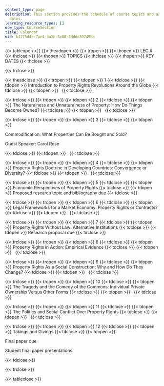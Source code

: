 ```yaml
---
content_type: page
description: This section provides the schedule of course topics and assignment due
  dates.
learning_resource_types: []
ocw_type: CourseSection
title: Calendar
uid: b4775d4e-7ae4-ba2e-3c88-3ddde89749ba
---
```


{{< tableopen >}}
{{< theadopen >}}
{{< tropen >}}
{{< thopen >}}
LEC #
{{< thclose >}}
{{< thopen >}}
TOPICS
{{< thclose >}}
{{< thopen >}}
KEY DATES
{{< thclose >}}

{{< trclose >}}

{{< theadclose >}}
{{< tropen >}}
{{< tdopen >}}
1
{{< tdclose >}}
{{< tdopen >}}
Introduction to Property Rights Revolutions Around the Globe
{{< tdclose >}}
{{< tdopen >}}
 
{{< tdclose >}}

{{< trclose >}}
{{< tropen >}}
{{< tdopen >}}
2
{{< tdclose >}}
{{< tdopen >}}
The Naturalness and Unnaturalness of Property: How Do Things Become Owned?
{{< tdclose >}}
{{< tdopen >}}
 
{{< tdclose >}}

{{< trclose >}}
{{< tropen >}}
{{< tdopen >}}
3
{{< tdclose >}}
{{< tdopen >}}


Commodification: What Properties Can Be Bought and Sold?

Guest Speaker: Carol Rose


{{< tdclose >}}
{{< tdopen >}}
 
{{< tdclose >}}

{{< trclose >}}
{{< tropen >}}
{{< tdopen >}}
4
{{< tdclose >}}
{{< tdopen >}}
Property Rights Doctrine in Developing Countries: Convergence or Diversity?
{{< tdclose >}}
{{< tdopen >}}
 
{{< tdclose >}}

{{< trclose >}}
{{< tropen >}}
{{< tdopen >}}
5
{{< tdclose >}}
{{< tdopen >}}
Economic Perspectives of Property Rights
{{< tdclose >}}
{{< tdopen >}}
Proposed research topic and bibliography due
{{< tdclose >}}

{{< trclose >}}
{{< tropen >}}
{{< tdopen >}}
6
{{< tdclose >}}
{{< tdopen >}}
Legal Frameworks for a Market Economy: Property Rights or Contracts?
{{< tdclose >}}
{{< tdopen >}}
 
{{< tdclose >}}

{{< trclose >}}
{{< tropen >}}
{{< tdopen >}}
7
{{< tdclose >}}
{{< tdopen >}}
Property Rights Without Law: Alternative Institutions
{{< tdclose >}}
{{< tdopen >}}
Research proposal due
{{< tdclose >}}

{{< trclose >}}
{{< tropen >}}
{{< tdopen >}}
8
{{< tdclose >}}
{{< tdopen >}}
Property Rights in Action: Empirical Evidence
{{< tdclose >}}
{{< tdopen >}}
 
{{< tdclose >}}

{{< trclose >}}
{{< tropen >}}
{{< tdopen >}}
9
{{< tdclose >}}
{{< tdopen >}}
Property Rights As a Social Construction: Why and How Do They Change?
{{< tdclose >}}
{{< tdopen >}}
 
{{< tdclose >}}

{{< trclose >}}
{{< tropen >}}
{{< tdopen >}}
10
{{< tdclose >}}
{{< tdopen >}}
The Tragedy and the Comedy of the Commons: Individual Private Ownership Versus Other Forms
{{< tdclose >}}
{{< tdopen >}}
 
{{< tdclose >}}

{{< trclose >}}
{{< tropen >}}
{{< tdopen >}}
11
{{< tdclose >}}
{{< tdopen >}}
The Politics and Social Conflict Over Property Rights
{{< tdclose >}}
{{< tdopen >}}
 
{{< tdclose >}}

{{< trclose >}}
{{< tropen >}}
{{< tdopen >}}
12
{{< tdclose >}}
{{< tdopen >}}
Takings and Givings
{{< tdclose >}}
{{< tdopen >}}


Final paper due

Student final paper presentations


{{< tdclose >}}

{{< trclose >}}

{{< tableclose >}}